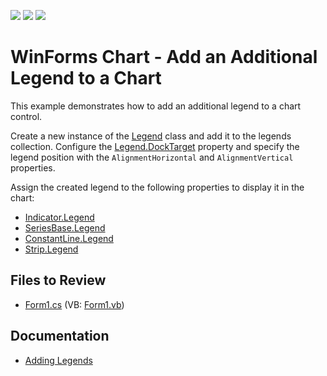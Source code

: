 <!-- default badges list -->
![](https://img.shields.io/endpoint?url=https://codecentral.devexpress.com/api/v1/VersionRange/128572552/16.1.4%2B)
[![](https://img.shields.io/badge/Open_in_DevExpress_Support_Center-FF7200?style=flat-square&logo=DevExpress&logoColor=white)](https://supportcenter.devexpress.com/ticket/details/T375201)
[![](https://img.shields.io/badge/📖_How_to_use_DevExpress_Examples-e9f6fc?style=flat-square)](https://docs.devexpress.com/GeneralInformation/403183)
<!-- default badges end -->

# WinForms Chart - Add an Additional Legend to a Chart

This example demonstrates how to add an additional legend to a chart control.

Create a new instance of the [Legend](https://docs.devexpress.com/CoreLibraries/DevExpress.XtraCharts.Legend) class and add it to the legends collection. 
Configure the [Legend.DockTarget](https://docs.devexpress.com/CoreLibraries/DevExpress.XtraCharts.Legend.DockTarget) property and specify the legend position with the `AlignmentHorizontal` and `AlignmentVertical` properties. 

Assign the created legend to the following properties to display it in the chart:

* [Indicator.Legend](https://docs.devexpress.com/CoreLibraries/DevExpress.XtraCharts.Indicator.Legend)
* [SeriesBase.Legend](https://docs.devexpress.com/CoreLibraries/DevExpress.XtraCharts.SeriesBase.Legend)
* [ConstantLine.Legend](https://docs.devexpress.com/CoreLibraries/DevExpress.XtraCharts.ConstantLine.Legend)
* [Strip.Legend](https://docs.devexpress.com/CoreLibraries/DevExpress.XtraCharts.Strip.Legend)

## Files to Review

* [Form1.cs](./CS/LegendsSamples/Form1.cs) (VB: [Form1.vb](./VB/LegendsSamples/Form1.vb))
  
## Documentation

* [Adding Legends](https://docs.devexpress.com/WindowsForms/115948/controls-and-libraries/chart-control/legends/adding-legends)



